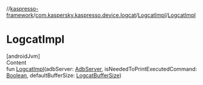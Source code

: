//[kaspresso-framework](../../index.md)/[com.kaspersky.kaspresso.device.logcat](../index.md)/[LogcatImpl](index.md)/[LogcatImpl](-logcat-impl.md)



# LogcatImpl  
[androidJvm]  
Content  
fun [LogcatImpl](-logcat-impl.md)(adbServer: [AdbServer](../../com.kaspersky.kaspresso.device.server/-adb-server/index.md), isNeededToPrintExecutedCommand: [Boolean](https://kotlinlang.org/api/latest/jvm/stdlib/kotlin/-boolean/index.html), defaultBufferSize: [LogcatBufferSize](../-logcat-buffer-size/index.md))  



